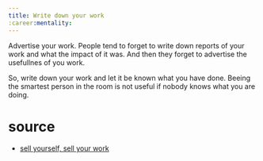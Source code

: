 ```yaml
---
title: Write down your work
:career:mentality:
---
```


Advertise your work. People tend to forget to write down reports of your work and what the impact of
it was. And then they forget to advertise the usefullnes of you work.

So, write down your work and let it be known what you have done. Beeing the smartest person in the
room is not useful if nobody knows what you are doing.

# source
- [sell yourself, sell your work](https://www.solipsys.co.uk/new/SellYourselfSellYourWork.html?te20lb)
